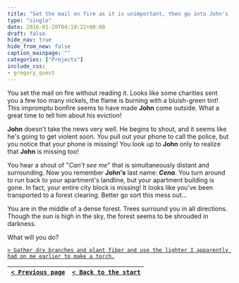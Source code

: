 ```yaml
---
title: "Set the mail on fire as it is unimportant, then go into John's room and spontaneously inform him that he is being evicted and if he and his belongings are not gone within half an hour I'll call the police and set fire to anything left behind."
type: "single"
date: 2016-01-20T04:19:22+00:00
draft: false
hide_nav: true
hide_from_new: false
caption_mainpage: ""
categories: ["Projects"]
include_css:
- gregory_quest
---
```


You set the mail on fire without reading it. Looks like some charities sent you a few too many nickels, the flame is burning with a bluish-green tint! This impromptu bonfire seems to have made **John** come outside. What a great time to tell him about his eviction!

**John** doesn't take the news very well. He begins to shout, and it seems like he's going to get violent soon. You pull out your phone to call the police, but you notice that your phone is missing! You look up to **John** only to realize that **John** is missing too! 

You hear a shout of "*Can't see me*" that is simultaneously distant and surrounding. Now you remember **John's** last name: ***Cena***. You turn around to run back to your apartment's landline, but your apartment building is gone. In fact, your entire city block is missing! It looks like you've been transported to a forest clearing. Better go sort this mess out…

You are in the middle of a dense forest. Trees surround you in all directions. Though the sun is high in the sky, the forest seems to be shrouded in darkness.

What will you do?

[``> Gather dry branches and plant fiber and use the lighter I apparently had on me earlier to make a torch.``](../5)

|[``< Previous page``](../3)|[``< Back to the start``](../)|
|---|---|